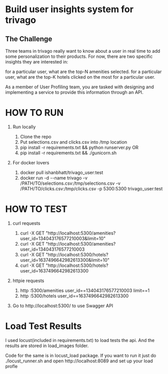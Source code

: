 # Build user insights system for trivago
The Challenge
-------------
Three teams in trivago really want to know about a user in real time to add some personalization to their products. For now, there are two specific insights they are interested in:



for a particular user, what are the top-N amenities selected.
for a particular user, what are the top-K hotels clicked on the most for a particular user.


As a member of User Profiling team, you are tasked with designing and implementing a service to provide this information through an API.

# HOW TO RUN

1) Run locally
    1. Clone the repo
    2. Put selections.csv and clicks.csv into /tmp location
    3. pip install -r requirements.txt && python runserver.py OR
    4. pip install -r requirements.txt && ./gunicorn.sh
    
2) For docker lovers
    1. docker pull ishanbhatt/trivago_user:test
    2. docker run -d --name trivago -v /PATH/TO/selections.csv:/tmp/selections.csv -v /PATH/TO/clicks.csv:/tmp/clicks.csv -p 5300:5300 trivago_user:test
    
# HOW TO TEST
    
1) curl requests
    1. curl -X GET "http://localhost:5300/amenities?user_id=134043176577210003&limit=10"
    2. curl -X GET "http://localhost:5300/amenities?user_id=134043176577210003
    3. curl -X GET "http://localhost:5300/hotels?user_id=1637496642982613300&limit=10"
    4. curl -X GET "http://localhost:5300/hotels?user_id=1637496642982613300
    
2) httpie requests
    1. http :5300/amenities user_id==134043176577210003 limit==1
    2. http :5300/hotels user_id==1637496642982613300
    
3) Go to http://localhost:5300/ to use Swagger API

# Load Test Results

I used locust(included in requirements.txt) to load tests the api. And the results are stored in load_images folder.

Code for the same is in locust_load package. If you want to run it just do ./locust_runner.sh and open http://localhost:8089 and set up your load profle

